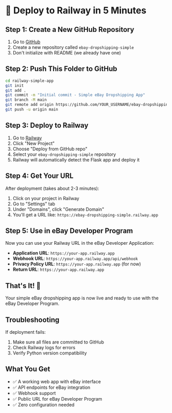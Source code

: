 # 🚀 Deploy to Railway in 5 Minutes

## Step 1: Create a New GitHub Repository

1. Go to [GitHub](https://github.com/new)
2. Create a new repository called `ebay-dropshipping-simple`
3. Don't initialize with README (we already have one)

## Step 2: Push This Folder to GitHub

```bash
cd railway-simple-app
git init
git add .
git commit -m "Initial commit - Simple eBay Dropshipping App"
git branch -M main
git remote add origin https://github.com/YOUR_USERNAME/ebay-dropshipping-simple.git
git push -u origin main
```

## Step 3: Deploy to Railway

1. Go to [Railway](https://railway.app)
2. Click "New Project"
3. Choose "Deploy from GitHub repo"
4. Select your `ebay-dropshipping-simple` repository
5. Railway will automatically detect the Flask app and deploy it

## Step 4: Get Your URL

After deployment (takes about 2-3 minutes):
1. Click on your project in Railway
2. Go to "Settings" tab
3. Under "Domains", click "Generate Domain"
4. You'll get a URL like: `https://ebay-dropshipping-simple.railway.app`

## Step 5: Use in eBay Developer Program

Now you can use your Railway URL in the eBay Developer Application:

- **Application URL**: `https://your-app.railway.app`
- **Webhook URL**: `https://your-app.railway.app/api/webhook`
- **Privacy Policy URL**: `https://your-app.railway.app` (for now)
- **Return URL**: `https://your-app.railway.app`

## That's It! 🎉

Your simple eBay dropshipping app is now live and ready to use with the eBay Developer Program.

## Troubleshooting

If deployment fails:
1. Make sure all files are committed to GitHub
2. Check Railway logs for errors
3. Verify Python version compatibility

## What You Get

- ✅ A working web app with eBay interface
- ✅ API endpoints for eBay integration
- ✅ Webhook support
- ✅ Public URL for eBay Developer Program
- ✅ Zero configuration needed 